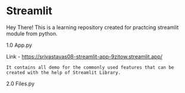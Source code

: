 # Streamlit

Hey There! This is a learning repository created for practcing streamlit module from python.

1.0 App.py

  Link - https://srivastavas08-streamlit-app-9zitow.streamlit.app/
    
    It contains all demo for the commonly used features that can be created with the help of Streamlit Library.
    
 2.0 Files.py
